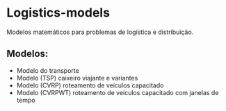 # Logistics-models
Modelos matemáticos para problemas de logística e distribuição.

## Modelos:
- Modelo do transporte
- Modelo (TSP)    caixeiro viajante e variantes
- Modelo (CVRP)   roteamento de veículos capacitado
- Modelo (CVRPWT) roteamento de veículos capacitado com janelas de tempo
